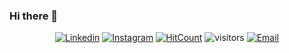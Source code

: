 ### Hi there 👋


<div align="center">

[![Linkedin](https://img.shields.io/badge/LinkedIn-@italods-white?style=flat-square&logo=linkedin&labelColor=black)](https://www.linkedin.com/in/italods)
[![Instagram](https://img.shields.io/badge/Instagram-%23E4405F.svg?&style=flat-square&logo=instagram&logoColor=white)](https://www.linkedin.com/in/italods_)
[![HitCount](http://hits.dwyl.com/italods/italods.svg)](http://hits.dwyl.com/italods/italods)
![visitors](https://visitor-badge.laobi.icu/badge?page_id=italods.italods)
[![Email](https://img.shields.io/badge/Email-italopereira007@hotmail.com-white?style=flat-square&logo=gmail&labelColor=black)](mailto:italopereira007@hotmail.com)
</div>
<!--
**italods/italods** is a ✨ _special_ ✨ repository because its `README.md` (this file) appears on your GitHub profile.

Here are some ideas to get you started:

- 🔭 I’m currently working on ...
- 🌱 I’m currently learning ...
- 👯 I’m looking to collaborate on ...
- 🤔 I’m looking for help with ...
- 💬 Ask me about ...
- 📫 How to reach me: ...
- 😄 Pronouns: ...
- ⚡ Fun fact: ...
-->

